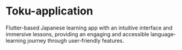 # Toku-application
 Flutter-based Japanese learning app with an intuitive interface and immersive lessons, providing an engaging and accessible language-learning journey through user-friendly features.
